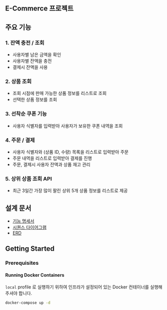 ## E-Commerce 프로젝트
## 주요 기능
### 1. 잔액 충전 / 조회
- 사용자별 남은 금액을 확인
- 사용자별 잔액을 충전
- 결제시 잔액을 사용
### 2. 상품 조회
- 조회 시점에 판매 가능한 상품 정보를 리스트로 조회
- 선택한 상품 정보를 조회
### 3. 선착순 쿠폰 기능
- 사용자 식별자를 입력받아 사용자가 보유한 쿠폰 내역을 조회
### 4. 주문 / 결제 
- 사용자 식별자와 (상품 ID, 수량) 목록을 리스트로 입력받아 주문
- 주문 내역을 리스트로 입력받아 결제를 진행
- 주문, 결제시 사용자 잔액과 상품 재고 관리
### 5. 상위 상품 조회 API
- 최근 3일간 가장 많이 팔린 상위 5개 상품 정보를 리스트로 제공
  
## 설계 문서
- [기능 명세서](https://github.com/ssunnykku/e-commerce/blob/STEP3/docs/requirements_specification.md)
- [시퀀스 다이어그램](https://github.com/ssunnykku/e-commerce/tree/STEP3/docs/sequence)
- [ERD](https://github.com/ssunnykku/e-commerce/blob/STEP3/docs/erd.md)

## Getting Started

### Prerequisites

#### Running Docker Containers

`local` profile 로 실행하기 위하여 인프라가 설정되어 있는 Docker 컨테이너를 실행해주셔야 합니다.

```bash
docker-compose up -d
```
